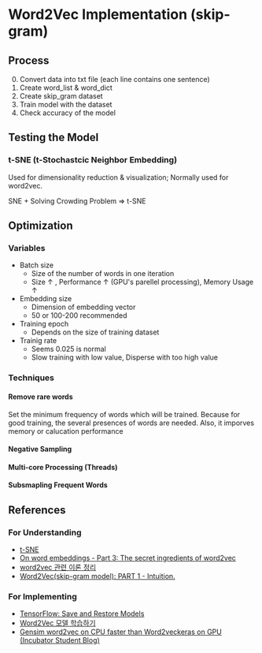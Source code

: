 # Word2Vec Implementation (skip-gram)

## Process
0. Convert data into txt file (each line contains one sentence)
1. Create word_list & word_dict
2. Create skip_gram dataset
3. Train model with the dataset
4. Check accuracy of the model

## Testing the Model

### t-SNE (t-Stochastcic Neighbor Embedding)
Used for dimensionality reduction & visualization; Normally used for word2vec.

SNE + Solving Crowding Problem => t-SNE

## Optimization

### Variables

- Batch size
  - Size of the number of words in one iteration
  - Size ↑ , Performance ↑ (GPU's parellel processing), Memory Usage ↑
- Embedding size
  - Dimension of embedding vector
  - 50 or 100-200 recommended
- Training epoch
  - Depends on the size of training dataset
- Trainig rate
  - Seems 0.025 is normal
  - Slow training with low value, Disperse with too high value

### Techniques

#### Remove rare words
Set the minimum frequency of words which will be trained. Because for good training, the several presences of words are needed. Also, it imporves memory or calucation performance

#### Negative Sampling

#### Multi-core Processing (Threads)

#### Subsmapling Frequent Words

## References

### For Understanding
- [t-SNE](https://ratsgo.github.io/machine%20learning/2017/04/28/tSNE/)
- [On word embeddings - Part 3: The secret ingredients of word2vec](http://ruder.io/secret-word2vec/index.html#wordembeddingsvsdistributionalsemanticsmodels)
- [word2vec 관련 이론 정리](https://shuuki4.wordpress.com/2016/01/27/word2vec-%EA%B4%80%EB%A0%A8-%EC%9D%B4%EB%A1%A0-%EC%A0%95%EB%A6%AC/)
- [Word2Vec(skip-gram model): PART 1 - Intuition.](https://towardsdatascience.com/word2vec-skip-gram-model-part-1-intuition-78614e4d6e0b)

### For Implementing
- [TensorFlow: Save and Restore Models](http://stackabuse.com/tensorflow-save-and-restore-models/)
- [Word2Vec 모델 학습하기](https://deeplearning4j.org/kr/word2vec#%EB%AA%A8%EB%8D%B8-%ED%95%99%EC%8A%B5%ED%95%98%EA%B8%B0)
- [Gensim word2vec on CPU faster than Word2veckeras on GPU (Incubator Student Blog)](https://rare-technologies.com/gensim-word2vec-on-cpu-faster-than-word2veckeras-on-gpu-incubator-student-blog/)